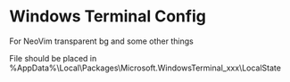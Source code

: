 # Windows Terminal Config
For NeoVim transparent bg and some other things

File should be placed in %AppData%\Local\Packages\Microsoft.WindowsTerminal_xxx\LocalState